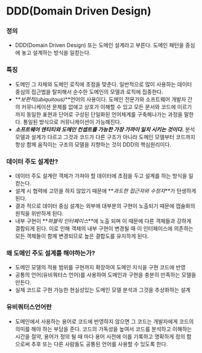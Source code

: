# DDD(Domain Driven Design)



### 정의

- DDD(Domain Driven Design) 또는 도메인 설계라고 부른다. 도메인 패턴을 중심에 놓고 설계하는 방식을 일컫는다.

### 특징

- 도메인 그 자체와 도메인 로직에 초점을 맞춘다. 일반적으로 많이 사용하는 데이터 중심의 접근법을 탈피해서 순수한 도메인의 모델과 로직에 집중한다.
- **_보편적(ubiquitous)_**언어의 사용이다. 도메인 전문가와 소프트웨어 개발자 간의 커뮤니케이션 문제를 없애고 상호가 이해할 수 있고 모든 문서와 코드에 이르기까지 동일한 표현과 단어로 구성된 단일화된 언어체계를 구축해나가는 과정을 말한다. 통일된 방식으로 커뮤니케이션이 가능해진다.
- **_소프트웨어 엔티티와 도메인 컨셉트를 가능한 가장 가까이 일치 시키는 것이다._** 분석 모델과 설계가 다르고 그것과 코드가 다른 구조가 아니라 도메인 모델부터 코드까지 항상 함께 움직이는 구조의 모델을 지향하는 것이 DDD의 핵심원리이다.

### 데이터 주도 설계란?

- 데이터 주도 설계란 객체가 가져야 할 데이터에 초점을 두고 설계를 하는 방식을 일컫는다.
- 설계 시 협력에 고민을 하지 않았기 때문에 **_과도한 접근자와 수정자_**가 탄생하게 된다.
- 결과 적으로 데이터 중심 설계는 외부에 대부분의 구현이 노출되기 때문에 캡슐화의 원칙을 위반하게 된다.
- 내부 구현이 **_퍼블릭 인터페이스_**에 노출 되며 이 때문에 다른 객체들과 강하게 결합되게 된다. 이로 인해 객체의 내부 구현이 변경될 때 이 인터페이스에 의존하는 모든 객체들이 함께 변경되므로 높은 결합도를 유지하게 된다.

### 왜 도메인 주도 설계를 해야하는가?

- 도메인 모델의 적용 범위를 구현까지 확장하여 도메인 지식을 구현 코드에 반영
- 공통의 언어(유비쿼터스 언어)를 사용하여 도메인과 구현을 충분히 만족하는 모델을 만든다.
- 실제 코드로 구현 가능한 현실성있는 도메인 모델 분석과 그것을 추상화하는 설계

### 유비쿼터스언어란

- 도메인에서 사용하는 용어로 코드에 반영하지 않으면 그 코드는 개발자에게 코드의 의미를 해야 하는 부담을 준다. 코드의 가독성을 높여서 코드를 분석하고 이해하는 시간을 절약, 용어가 정의 될 때 마다 용어 사전에 이를 기록하고 명확하게 정의 함으로써 추후 또는 다른 사람들도 공통된 언어를 사용할 수 있도록 한다.

